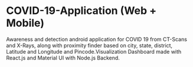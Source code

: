 # COVID-19-Application (Web + Mobile)
Awareness and detection android application for COVID 19 from CT-Scans and X-Rays, along with proximity finder based on city, state, district, Latitude and Longitude and Pincode.Visualization Dashboard made with React.js and Material UI with Node.js Backend.
